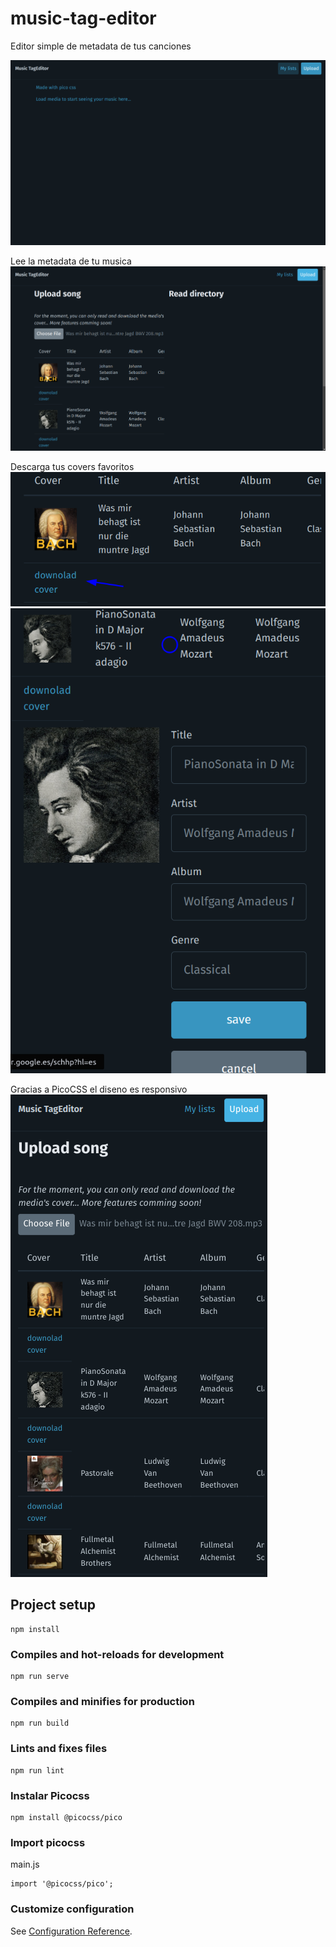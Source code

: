 # music-tag-editor
Editor simple de metadata de tus canciones

![alt](./assets/c1.png)

Lee la metadata de tu musica
![alt](./assets/c2.png)

Descarga tus covers favoritos
![alt](./assets/c3.png)
![alt](./assets/c4.png)

Gracias a PicoCSS el diseno es responsivo
![alt](./assets/c5.png)

## Project setup
```
npm install
```

### Compiles and hot-reloads for development
```
npm run serve
```

### Compiles and minifies for production
```
npm run build
```

### Lints and fixes files
```
npm run lint
```
### Instalar Picocss
```
npm install @picocss/pico
```

### Import picocss
main.js
```
import '@picocss/pico';
```
### Customize configuration
See [Configuration Reference](https://cli.vuejs.org/config/).
